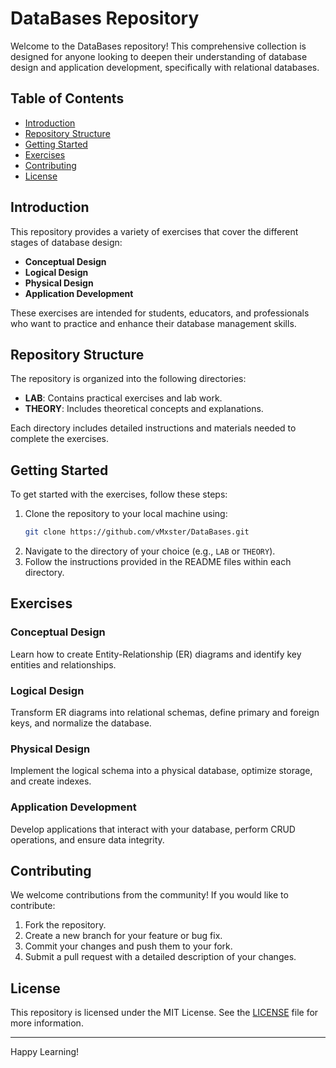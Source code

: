 # DataBases Repository

Welcome to the DataBases repository! This comprehensive collection is designed for anyone looking to deepen their understanding of database design and application development, specifically with relational databases.

## Table of Contents

- [Introduction](#introduction)
- [Repository Structure](#repository-structure)
- [Getting Started](#getting-started)
- [Exercises](#exercises)
- [Contributing](#contributing)
- [License](#license)

## Introduction

This repository provides a variety of exercises that cover the different stages of database design:
- **Conceptual Design**
- **Logical Design**
- **Physical Design**
- **Application Development**

These exercises are intended for students, educators, and professionals who want to practice and enhance their database management skills.

## Repository Structure

The repository is organized into the following directories:

- **LAB**: Contains practical exercises and lab work.
- **THEORY**: Includes theoretical concepts and explanations.

Each directory includes detailed instructions and materials needed to complete the exercises.

## Getting Started

To get started with the exercises, follow these steps:

1. Clone the repository to your local machine using:
    ```sh
    git clone https://github.com/vMxster/DataBases.git
    ```
2. Navigate to the directory of your choice (e.g., `LAB` or `THEORY`).
3. Follow the instructions provided in the README files within each directory.

## Exercises

### Conceptual Design

Learn how to create Entity-Relationship (ER) diagrams and identify key entities and relationships.

### Logical Design

Transform ER diagrams into relational schemas, define primary and foreign keys, and normalize the database.

### Physical Design

Implement the logical schema into a physical database, optimize storage, and create indexes.

### Application Development

Develop applications that interact with your database, perform CRUD operations, and ensure data integrity.

## Contributing

We welcome contributions from the community! If you would like to contribute:

1. Fork the repository.
2. Create a new branch for your feature or bug fix.
3. Commit your changes and push them to your fork.
4. Submit a pull request with a detailed description of your changes.

## License

This repository is licensed under the MIT License. See the [LICENSE](LICENSE) file for more information.

---

Happy Learning!
